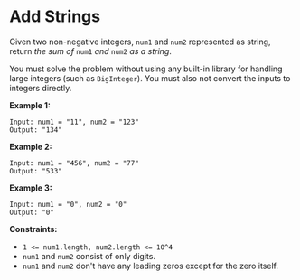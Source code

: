 # Add Strings

Given two non-negative integers, `num1` and `num2` represented as string, return *the sum of* `num1` *and* `num2` *as a string*.

You must solve the problem without using any built-in library for handling large integers (such as `BigInteger`). You must also not convert the inputs to integers directly.

**Example 1:**

```
Input: num1 = "11", num2 = "123"
Output: "134"
```

**Example 2:**

```
Input: num1 = "456", num2 = "77"
Output: "533"
```

**Example 3:**

```
Input: num1 = "0", num2 = "0"
Output: "0"
```

**Constraints:**

- `1 <= num1.length, num2.length <= 10^4`
- `num1` and `num2` consist of only digits.
- `num1` and `num2` don't have any leading zeros except for the zero itself.